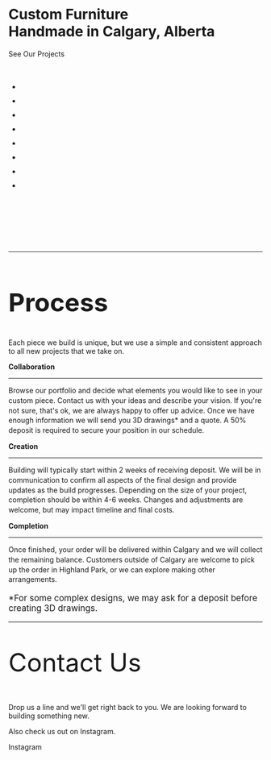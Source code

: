 <!-- wp:cover {"url":"https:\/\/no73941184.files.wordpress.com\/2020\/07\/img_20190910_171028-min.jpg","id":70,"dimRatio":0,"focalPoint":{"x":"0.24","y":"0.78"},"contentPosition":"center center","align":"full"} -->
<div class="wp-block-cover alignfull is-position-center-center" style="background-image:url('https://no73941184.files.wordpress.com/2020/07/img_20190910_171028-min.jpg');background-position:24% 78%;"><div class="wp-block-cover__inner-container"><!-- wp:spacer -->
<div style="height:100px;" aria-hidden="true" class="wp-block-spacer"></div>
<!-- /wp:spacer -->

<!-- wp:heading {"align":"left","level":1,"textColor":"foreground"} -->
<h1 class="has-text-align-left has-foreground-color has-text-color"><span class="has-inline-color has-foreground-color">Custom Furniture<br>Handmade in Calgary, Alberta</span></h1>
<!-- /wp:heading -->

<!-- wp:buttons {"align":"left"} -->
<div class="wp-block-buttons alignleft"><!-- wp:button {"backgroundColor":"background","textColor":"background","className":"is-style-outline"} -->
<div class="wp-block-button is-style-outline"><a class="wp-block-button__link has-background-color has-background-background-color has-text-color has-background">See Our Projects</a></div>
<!-- /wp:button --></div>
<!-- /wp:buttons -->

<!-- wp:paragraph -->
<p></p>
<!-- /wp:paragraph --></div></div>
<!-- /wp:cover -->

<!-- wp:group {"align":"full"} -->
<div class="wp-block-group alignfull"><div class="wp-block-group__inner-container"><!-- wp:spacer {"height":20} -->
<div style="height:20px;" aria-hidden="true" class="wp-block-spacer"></div>
<!-- /wp:spacer -->

<!-- wp:paragraph -->
<p></p>
<!-- /wp:paragraph -->

<!-- wp:columns {"verticalAlignment":"center","align":"full"} -->
<div class="wp-block-columns alignfull are-vertically-aligned-center"><!-- wp:column {"verticalAlignment":"center","width":66.66} -->
<div class="wp-block-column is-vertically-aligned-center" style="flex-basis:66.66%;"><!-- wp:jetpack/slideshow {"align":"full","ids":[77,78,79,80,81,82,83,84],"sizeSlug":"full"} -->
<div class="wp-block-jetpack-slideshow alignfull" data-effect="slide"><div class="wp-block-jetpack-slideshow_container swiper-container"><ul class="wp-block-jetpack-slideshow_swiper-wrapper swiper-wrapper"><li class="wp-block-jetpack-slideshow_slide swiper-slide"><figure><img alt="" class="wp-block-jetpack-slideshow_image wp-image-77" data-id="77" src="https://no73941184.files.wordpress.com/2020/07/2-more-tables.jpg" /></figure></li><li class="wp-block-jetpack-slideshow_slide swiper-slide"><figure><img alt="" class="wp-block-jetpack-slideshow_image wp-image-78" data-id="78" src="https://no73941184.files.wordpress.com/2020/07/2-tables.jpg" /></figure></li><li class="wp-block-jetpack-slideshow_slide swiper-slide"><figure><img alt="" class="wp-block-jetpack-slideshow_image wp-image-79" data-id="79" src="https://no73941184.files.wordpress.com/2020/07/cara.jpg" /></figure></li><li class="wp-block-jetpack-slideshow_slide swiper-slide"><figure><img alt="" class="wp-block-jetpack-slideshow_image wp-image-80" data-id="80" src="https://no73941184.files.wordpress.com/2020/07/lamp.jpg" /></figure></li><li class="wp-block-jetpack-slideshow_slide swiper-slide"><figure><img alt="" class="wp-block-jetpack-slideshow_image wp-image-81" data-id="81" src="https://no73941184.files.wordpress.com/2020/07/lola-1.jpg" /></figure></li><li class="wp-block-jetpack-slideshow_slide swiper-slide"><figure><img alt="" class="wp-block-jetpack-slideshow_image wp-image-82" data-id="82" src="https://no73941184.files.wordpress.com/2020/07/outdoors.jpg" /></figure></li><li class="wp-block-jetpack-slideshow_slide swiper-slide"><figure><img alt="" class="wp-block-jetpack-slideshow_image wp-image-83" data-id="83" src="https://no73941184.files.wordpress.com/2020/07/plant.jpg" /></figure></li><li class="wp-block-jetpack-slideshow_slide swiper-slide"><figure><img alt="" class="wp-block-jetpack-slideshow_image wp-image-84" data-id="84" src="https://no73941184.files.wordpress.com/2020/07/toby.jpg" /></figure></li></ul><a class="wp-block-jetpack-slideshow_button-prev swiper-button-prev swiper-button-white" role="button"></a><a class="wp-block-jetpack-slideshow_button-next swiper-button-next swiper-button-white" role="button"></a><a aria-label="Pause Slideshow" class="wp-block-jetpack-slideshow_button-pause" role="button"></a><div class="wp-block-jetpack-slideshow_pagination swiper-pagination swiper-pagination-white"></div></div></div>
<!-- /wp:jetpack/slideshow -->

<!-- wp:paragraph -->
<p></p>
<!-- /wp:paragraph --></div>
<!-- /wp:column -->

<!-- wp:column {"verticalAlignment":"center","width":33.33} -->
<div class="wp-block-column is-vertically-aligned-center" style="flex-basis:33.33%;"><!-- wp:jetpack/tiled-gallery {"className":"is-style-square","ids":[77,78,79,80,81,82,83,84]} -->
<div class="wp-block-jetpack-tiled-gallery aligncenter is-style-square"><div class="tiled-gallery__gallery"><div class="tiled-gallery__row columns-2"><div class="tiled-gallery__col"><figure class="tiled-gallery__item"><img alt="" data-height="1210" data-id="77" data-link="https://no73941184.wordpress.com/home-3/2-more-tables/" data-url="https://no73941184.files.wordpress.com/2020/07/2-more-tables.jpg" data-width="1210" src="https://no73941184.files.wordpress.com/2020/07/2-more-tables.jpg?resize=1210%2C1210" /></figure></div><div class="tiled-gallery__col"><figure class="tiled-gallery__item"><img alt="" data-height="1210" data-id="78" data-link="https://no73941184.wordpress.com/home-3/2-tables/" data-url="https://no73941184.files.wordpress.com/2020/07/2-tables.jpg" data-width="1210" src="https://no73941184.files.wordpress.com/2020/07/2-tables.jpg?resize=1210%2C1210" /></figure></div></div><div class="tiled-gallery__row columns-3"><div class="tiled-gallery__col"><figure class="tiled-gallery__item"><img alt="" data-height="1210" data-id="79" data-link="https://no73941184.wordpress.com/home-3/cara/" data-url="https://no73941184.files.wordpress.com/2020/07/cara.jpg" data-width="1210" src="https://no73941184.files.wordpress.com/2020/07/cara.jpg?resize=1210%2C1210" /></figure></div><div class="tiled-gallery__col"><figure class="tiled-gallery__item"><img alt="" data-height="1210" data-id="80" data-link="https://no73941184.wordpress.com/home-3/lamp/" data-url="https://no73941184.files.wordpress.com/2020/07/lamp.jpg" data-width="1210" src="https://no73941184.files.wordpress.com/2020/07/lamp.jpg?resize=1210%2C1210" /></figure></div><div class="tiled-gallery__col"><figure class="tiled-gallery__item"><img alt="" data-height="1210" data-id="81" data-link="https://no73941184.wordpress.com/home-3/lola-2/" data-url="https://no73941184.files.wordpress.com/2020/07/lola-1.jpg" data-width="1210" src="https://no73941184.files.wordpress.com/2020/07/lola-1.jpg?resize=1210%2C1210" /></figure></div></div><div class="tiled-gallery__row columns-3"><div class="tiled-gallery__col"><figure class="tiled-gallery__item"><img alt="" data-height="1210" data-id="82" data-link="https://no73941184.wordpress.com/home-3/outdoors/" data-url="https://no73941184.files.wordpress.com/2020/07/outdoors.jpg" data-width="1210" src="https://no73941184.files.wordpress.com/2020/07/outdoors.jpg?resize=1210%2C1210" /></figure></div><div class="tiled-gallery__col"><figure class="tiled-gallery__item"><img alt="" data-height="1210" data-id="83" data-link="https://no73941184.wordpress.com/home-3/plant/" data-url="https://no73941184.files.wordpress.com/2020/07/plant.jpg" data-width="1210" src="https://no73941184.files.wordpress.com/2020/07/plant.jpg?resize=1210%2C1210" /></figure></div><div class="tiled-gallery__col"><figure class="tiled-gallery__item"><img alt="" data-height="1210" data-id="84" data-link="https://no73941184.wordpress.com/home-3/toby/" data-url="https://no73941184.files.wordpress.com/2020/07/toby.jpg" data-width="1210" src="https://no73941184.files.wordpress.com/2020/07/toby.jpg?resize=1210%2C1210" /></figure></div></div></div></div>
<!-- /wp:jetpack/tiled-gallery -->

<!-- wp:paragraph -->
<p></p>
<!-- /wp:paragraph --></div>
<!-- /wp:column --></div>
<!-- /wp:columns -->

<!-- wp:paragraph -->
<p></p>
<!-- /wp:paragraph --></div></div>
<!-- /wp:group -->

<!-- wp:separator {"color":"foreground","className":"is-style-wide"} -->
<hr class="wp-block-separator has-text-color has-background has-foreground-background-color has-foreground-color is-style-wide" />
<!-- /wp:separator -->

<!-- wp:group {"align":"wide"} -->
<div class="wp-block-group alignwide"><div class="wp-block-group__inner-container"><!-- wp:columns {"align":"wide"} -->
<div class="wp-block-columns alignwide"><!-- wp:column {"verticalAlignment":"center","width":66.66} -->
<div class="wp-block-column is-vertically-aligned-center" style="flex-basis:66.66%;"><!-- wp:heading {"align":"center","className":"margin-bottom-half","style":{"typography":{"fontSize":50}}} -->
<h2 class="has-text-align-center margin-bottom-half" id="process" style="font-size:50px;">Process</h2>
<!-- /wp:heading -->

<!-- wp:paragraph {"align":"center","className":"margin-top-half","fontSize":"normal"} -->
<p class="has-text-align-center margin-top-half has-normal-font-size">Each piece we build is unique, but we use a simple and consistent approach to all new projects that we take on.</p>
<!-- /wp:paragraph --></div>
<!-- /wp:column --></div>
<!-- /wp:columns -->

<!-- wp:columns {"align":"wide"} -->
<div class="wp-block-columns alignwide"><!-- wp:column {"width":5} -->
<div class="wp-block-column" style="flex-basis:5%;"></div>
<!-- /wp:column -->

<!-- wp:column -->
<div class="wp-block-column"><!-- wp:paragraph {"align":"center","className":"margin-top-none margin-bottom-half has-custom-size","fontSize":"large"} -->
<p class="has-text-align-center margin-top-none margin-bottom-half has-custom-size has-large-font-size"><strong>Collaboration</strong></p>
<!-- /wp:paragraph -->

<!-- wp:separator {"className":"is-style-wide"} -->
<hr class="wp-block-separator is-style-wide" />
<!-- /wp:separator -->

<!-- wp:paragraph {"align":"justify","className":"margin-bottom-none","fontSize":"normal","style":{"typography":{"lineHeight":"1.4"}}} -->
<p class="has-text-align-justify margin-bottom-none has-normal-font-size" style="line-height:1.4;">Browse our portfolio and decide what elements you would like to see in your custom piece. Contact us with your ideas and describe your vision. If you're not sure, that's ok, we are always happy to offer up advice. Once we have enough information we will send you 3D drawings* and a quote. A 50% deposit is required to secure your position in our schedule.</p>
<!-- /wp:paragraph --></div>
<!-- /wp:column -->

<!-- wp:column -->
<div class="wp-block-column"><!-- wp:paragraph {"align":"center","className":"margin-top-none margin-bottom-half has-custom-size","fontSize":"large"} -->
<p class="has-text-align-center margin-top-none margin-bottom-half has-custom-size has-large-font-size"><strong>Creation</strong></p>
<!-- /wp:paragraph -->

<!-- wp:separator {"className":"is-style-wide"} -->
<hr class="wp-block-separator is-style-wide" />
<!-- /wp:separator -->

<!-- wp:paragraph {"align":"justify","className":"margin-bottom-none","fontSize":"normal","style":{"typography":{"lineHeight":1.4}}} -->
<p class="has-text-align-justify margin-bottom-none has-normal-font-size" style="line-height:1.4;">Building will typically start within 2 weeks of receiving deposit. We will be in communication to confirm all aspects of the final design and provide updates as the build progresses. Depending on the size of your project, completion should be within 4-6 weeks. Changes and adjustments are welcome, but may impact timeline and final costs.</p>
<!-- /wp:paragraph --></div>
<!-- /wp:column -->

<!-- wp:column -->
<div class="wp-block-column"><!-- wp:paragraph {"align":"center","className":"margin-top-none margin-bottom-half has-custom-size","fontSize":"large"} -->
<p class="has-text-align-center margin-top-none margin-bottom-half has-custom-size has-large-font-size"><strong>Completion</strong></p>
<!-- /wp:paragraph -->

<!-- wp:separator {"className":"is-style-wide"} -->
<hr class="wp-block-separator is-style-wide" />
<!-- /wp:separator -->

<!-- wp:paragraph {"align":"justify","fontSize":"normal","style":{"typography":{"lineHeight":1.4}}} -->
<p class="has-text-align-justify has-normal-font-size" style="line-height:1.4;">Once finished, your order will be delivered within Calgary and we will collect the remaining balance. Customers outside of Calgary are welcome to pick up the order in Highland Park, or we can explore making other arrangements.</p>
<!-- /wp:paragraph -->

<!-- wp:paragraph {"style":{"typography":{"fontSize":17}}} -->
<p style="font-size:17px;">*For some complex designs, we may ask for a deposit before creating 3D drawings.</p>
<!-- /wp:paragraph --></div>
<!-- /wp:column -->

<!-- wp:column {"width":5} -->
<div class="wp-block-column" style="flex-basis:5%;"></div>
<!-- /wp:column --></div>
<!-- /wp:columns -->

<!-- wp:separator {"color":"foreground","className":"is-style-wide"} -->
<hr class="wp-block-separator has-text-color has-background has-foreground-background-color has-foreground-color is-style-wide" />
<!-- /wp:separator --></div></div>
<!-- /wp:group -->

<!-- wp:group {"align":"full","backgroundColor":"background"} -->
<div class="wp-block-group alignfull has-background-background-color has-background" id="contact-us"><div class="wp-block-group__inner-container"><!-- wp:columns {"align":"full"} -->
<div class="wp-block-columns alignfull"><!-- wp:column {"width":5} -->
<div class="wp-block-column" style="flex-basis:5%;"></div>
<!-- /wp:column -->

<!-- wp:column {"width":40} -->
<div class="wp-block-column" style="flex-basis:40%;"><!-- wp:paragraph {"align":"left","style":{"typography":{"fontSize":50}}} -->
<p class="has-text-align-left" style="font-size:50px;">Contact Us</p>
<!-- /wp:paragraph -->

<!-- wp:paragraph -->
<p>Drop us a line and we'll get right back to you. We are looking forward to building something new.</p>
<!-- /wp:paragraph -->

<!-- wp:paragraph -->
<p></p>
<!-- /wp:paragraph -->

<!-- wp:paragraph -->
<p>Also check us out on Instagram.</p>
<!-- /wp:paragraph -->

<!-- wp:buttons -->
<div class="wp-block-buttons"><!-- wp:button {"className":"is-style-outline"} -->
<div class="wp-block-button is-style-outline"><a class="wp-block-button__link">Instagram</a></div>
<!-- /wp:button --></div>
<!-- /wp:buttons --></div>
<!-- /wp:column -->

